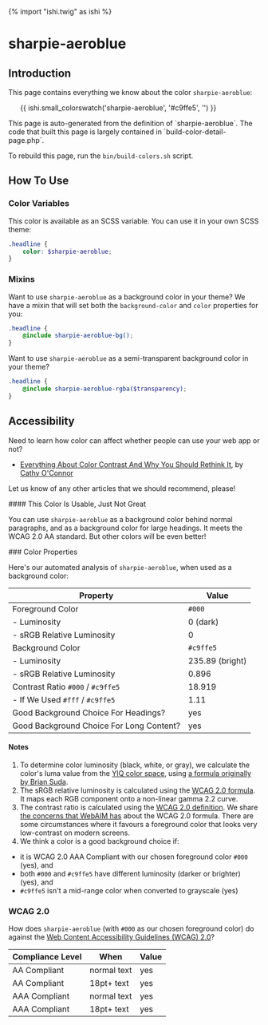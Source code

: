 {% import "ishi.twig" as ishi %}
# sharpie-aeroblue

## Introduction

This page contains everything we know about the color `sharpie-aeroblue`:

<div class="grid">
    <div class="cell">
        <div class="swatch">
            <ul>
                {{ ishi.small_colorswatch('sharpie-aeroblue', '#c9ffe5', '') }}
            </ul>
        </div>
    </div>
</div>

<div class="callout attention" markdown="1">
This page is auto-generated from the definition of `sharpie-aeroblue`. The code that built this page is largely contained in `build-color-detail-page.php`.

To rebuild this page, run the `bin/build-colors.sh` script.
</div>

## How To Use

### Color Variables

This color is available as an SCSS variable. You can use it in your own SCSS theme:

```scss
.headline {
    color: $sharpie-aeroblue;
}
```

### Mixins

Want to use `sharpie-aeroblue` as a background color in your theme? We have a mixin that will set both the `background-color` and `color` properties for you:

```scss
.headline {
    @include sharpie-aeroblue-bg();
}
```

Want to use `sharpie-aeroblue` as a semi-transparent background color in your theme?

```scss
.headline {
    @include sharpie-aeroblue-rgba($transparency);
}
```

## Accessibility

Need to learn how color can affect whether people can use your web app or not?

* [Everything About Color Contrast And Why You Should Rethink It](https://www.smashingmagazine.com/2014/10/color-contrast-tips-and-tools-for-accessibility/), by [Cathy O'Connor](http://www.twitter.com/cagocon)

Let us know of any other articles that we should recommend, please!
<div class="callout warning" markdown="1">
#### This Color Is Usable, Just Not Great

You can use `sharpie-aeroblue` as a background color behind normal paragraphs, and as a background color for large headings. It meets the WCAG 2.0 AA standard. But other colors will be even better!
</div>
### Color Properties

Here's our automated analysis of `sharpie-aeroblue`, when used as a background color:

Property | Value
---------|------
Foreground Color | `#000`
- Luminosity | 0 (dark)
- sRGB Relative Luminosity | 0
Background Color | `#c9ffe5`
- Luminosity | 235.89 (bright)
- sRGB Relative Luminosity | 0.896
Contrast Ratio `#000` / `#c9ffe5` | 18.919
- If We Used `#fff` / `#c9ffe5` | 1.11
Good Background Choice For Headings? | yes
Good Background Choice For Long Content? | yes

#### Notes

1. To determine color luminosity (black, white, or gray), we calculate the color's luma value from the [YIQ color space](https://en.wikipedia.org/wiki/YIQ), using [a formula originally by Brian Suda](https://24ways.org/2010/calculating-color-contrast/).
1. The sRGB relative luminosity is calculated using the [WCAG 2.0 formula](https://www.w3.org/TR/WCAG20/#relativeluminancedef). It maps each RGB component onto a non-linear gamma 2.2 curve.
1. The contrast ratio is calculated using the [WCAG 2.0 definition](https://www.w3.org/TR/2008/REC-WCAG20-20081211/#contrast-ratiodef). We share [the concerns that WebAIM has](http://webaim.org/blog/wcag-2-1-feedback/) about the WCAG 2.0 formula. There are some circumstances where it favours a foreground color that looks very low-contrast on modern screens.
1. We think a color is a good background choice if:
  - it is WCAG 2.0 AAA Compliant with our chosen foreground color `#000` (yes), and
  - both `#000` and `#c9ffe5` have different luminosity (darker or brighter) (yes), and
  - `#c9ffe5` isn't a mid-range color when converted to grayscale (yes)

### WCAG 2.0

How does `sharpie-aeroblue` (with `#000` as our chosen foreground color) do against the [Web Content Accessibility Guidelines (WCAG) 2.0](https://www.w3.org/TR/WCAG20/)?

Compliance Level | When | Value
-----------------|------|------
AA Compliant | normal text | yes
AA Compliant | 18pt+ text | yes
AAA Compliant | normal text | yes
AAA Compliant | 18pt+ text | yes